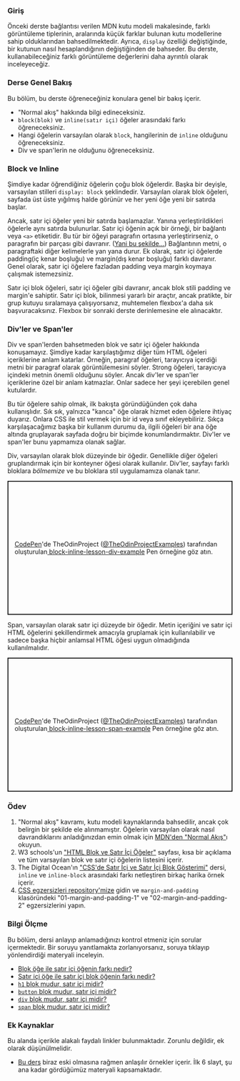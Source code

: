 ### Giriş

Önceki derste bağlantısı verilen MDN kutu modeli makalesinde, farklı görüntüleme tiplerinin, aralarında küçük farklar bulunan kutu modellerine sahip olduklarından bahsedilmektedir. Ayrıca, `display` özelliği değiştiğinde, bir kutunun nasıl hesaplandığının değiştiğinden de bahseder. Bu derste, kullanabileceğiniz farklı görüntüleme değerlerini daha ayrıntılı olarak inceleyeceğiz.

### Derse Genel Bakış

Bu bölüm, bu derste öğreneceğiniz konulara genel bir bakış içerir.

*   "Normal akış" hakkında bilgi edineceksiniz.
*   `block(blok)` ve `inline(satır içi)` öğeler arasındaki farkı öğreneceksiniz.
*   Hangi öğelerin varsayılan olarak `block`, hangilerinin de `inline` olduğunu öğreneceksiniz.
*   Div ve span'lerin ne olduğunu öğreneceksiniz.

### Block ve Inline

Şimdiye kadar öğrendiğiniz öğelerin çoğu blok öğelerdir. Başka bir deyişle, varsayılan stilleri `display: block` şeklindedir. <span id="block-inline-difference"></span>Varsayılan olarak blok öğeleri, sayfada üst üste yığılmış halde görünür ve her yeni öğe yeni bir satırda başlar.

Ancak, satır içi öğeler yeni bir satırda başlamazlar. Yanına yerleştirildikleri öğelerle aynı satırda bulunurlar. Satır içi öğenin açık bir örneği, bir bağlantı veya `<a>` etiketidir. Bu tür bir öğeyi paragrafın ortasına yerleştirirseniz, o paragrafın bir parçası gibi davranır. ([Yani bu şekilde...](https://www.youtube.com/watch?v=dQw4w9WgXcQ)) Bağlantının metni, o paragraftaki diğer kelimelerle yan yana durur. Ek olarak, satır içi öğelerde padding(iç kenar boşluğu) ve margin(dış kenar boşluğu) farklı davranır. Genel olarak, satır içi öğelere fazladan padding veya margin koymaya çalışmak istemezsiniz.

Satır içi blok öğeleri, satır içi öğeler gibi davranır, ancak blok stili padding ve margin'e sahiptir. Satır içi blok, bilinmesi yararlı bir araçtır, ancak pratikte, bir grup kutuyu sıralamaya çalışıyorsanız, muhtemelen flexbox'a daha sık başvuracaksınız. Flexbox bir sonraki derste derinlemesine ele alınacaktır.

### Div'ler ve Span'ler

Div ve span'lerden bahsetmeden blok ve satır içi öğeler hakkında konuşamayız. Şimdiye kadar karşılaştığımız diğer tüm HTML öğeleri içeriklerine anlam katarlar. Örneğin, paragraf öğeleri, tarayıcıya içerdiği metni bir paragraf olarak görüntülemesini söyler. Strong öğeleri, tarayıcıya içindeki metnin önemli olduğunu söyler. Ancak div'ler ve span'ler içeriklerine özel bir anlam katmazlar. Onlar sadece her şeyi içerebilen genel kutulardır.

Bu tür öğelere sahip olmak, ilk bakışta göründüğünden çok daha kullanışlıdır. Sık sık, yalnızca "kanca" öğe olarak hizmet eden öğelere ihtiyaç duyarız. Onlara CSS ile stil vermek için bir id veya sınıf ekleyebiliriz. Sıkça karşılaşacağımız başka bir kullanım durumu da, ilgili öğeleri bir ana öğe altında gruplayarak sayfada doğru bir biçimde konumlandırmaktır. Div'ler ve span'ler bunu yapmamıza olanak sağlar.

Div, varsayılan olarak blok düzeyinde bir öğedir. Genellikle diğer öğeleri gruplandırmak için bir konteyner öğesi olarak kullanılır. Div'ler, sayfayı farklı bloklara _bölmemize_ ve bu bloklara stil uygulamamıza olanak tanır.

<p class="codepen" data-height="300" data-theme-id="dark" data-default-tab="html,result" data-slug-hash="KKXXbwR" data-preview="true" data-user="TheOdinProjectExamples" style="height: 300px; box-sizing: border-box; display: flex; align-items: center; justify-content: center; border: 2px solid; margin: 1em 0; padding: 1em;">
  <span><a href="https://codepen.io">CodePen</a>'de TheOdinProject (<a href="https://codepen.io/TheOdinProjectExamples">@TheOdinProjectExamples</a>) tarafından oluşturulan<a href="https://codepen.io/TheOdinProjectExamples/pen/KKXXbwR">
  block-inline-lesson-div-example</a> Pen örneğine göz atın.</span>
</p>
<script async src="https://cpwebassets.codepen.io/assets/embed/ei.js"></script>

Span, varsayılan olarak satır içi düzeyde bir öğedir. Metin içeriğini ve satır içi HTML öğelerini şekillendirmek amacıyla gruplamak için kullanılabilir ve sadece başka hiçbir anlamsal HTML öğesi uygun olmadığında kullanılmalıdır.

<p class="codepen" data-height="300" data-theme-id="dark" data-default-tab="html,result" data-slug-hash="abLLPor" data-preview="true" data-user="TheOdinProjectExamples" style="height: 300px; box-sizing: border-box; display: flex; align-items: center; justify-content: center; border: 2px solid; margin: 1em 0; padding: 1em;">
  <span><a href="https://codepen.io">CodePen</a>'de TheOdinProject (<a href="https://codepen.io/TheOdinProjectExamples">@TheOdinProjectExamples</a>) tarafından oluşturulan<a href="https://codepen.io/TheOdinProjectExamples/pen/abLLPor">
  block-inline-lesson-span-example</a> Pen örneğine göz atın.</span>
</p>
<script async src="https://cpwebassets.codepen.io/assets/embed/ei.js"></script>

### Ödev

<div class="lesson-content__panel" markdown="1">

1.  "Normal akış" kavramı, kutu modeli kaynaklarında bahsedilir, ancak çok belirgin bir şekilde ele alınmamıştır. Öğelerin varsayılan olarak nasıl davrandıklarını anladığınızdan emin olmak için [MDN'den "Normal Akış"](https://developer.mozilla.org/en-US/docs/Learn/CSS/CSS_layout/Normal_Flow)ı okuyun.
2.  W3 schools'un ["HTML Blok ve Satır İçi Öğeler"](https://www.w3schools.com/html/html_blocks.asp) sayfası, kısa bir açıklama ve tüm varsayılan blok ve satır içi öğelerin listesini içerir.
3.  The Digital Ocean'ın ["CSS'de Satır İçi ve Satır İçi Blok Gösterimi"](https://www.digitalocean.com/community/tutorials/css-display-inline-vs-inline-block) dersi, `inline` ve `inline-block` arasındaki farkı netleştiren birkaç harika örnek içerir.
4.  [CSS egzersizleri repository'mize](https://github.com/TheOdinProject/css-exercises) gidin ve `margin-and-padding` klasöründeki "01-margin-and-padding-1" ve "02-margin-and-padding-2" egzersizlerini yapın.

</div>

### Bilgi Ölçme

Bu bölüm, dersi anlayıp anlamadığınızı kontrol etmeniz için sorular içermektedir. Bir soruyu yanıtlamakta zorlanıyorsanız, soruya tıklayıp yönlendirdiği materyali inceleyin.

*   [Blok öğe ile satır içi öğenin farkı nedir?](#block-inline-difference)
*   [Satır içi öğe ile satır içi blok öğenin farkı nedir?](https://www.digitalocean.com/community/tutorials/css-display-inline-vs-inline-block)
*   [`h1` blok mudur, satır içi midir?](https://www.w3schools.com/html/html_blocks.asp)
*   [`button` blok mudur, satır içi midir?](https://www.w3schools.com/html/html_blocks.asp)
*   [`div` blok mudur, satır içi midir?](https://www.w3schools.com/html/html_blocks.asp)
*   [`span` blok mudur, satır içi midir?](https://www.w3schools.com/html/html_blocks.asp)

### Ek Kaynaklar

Bu alanda içerikle alakalı faydalı linkler bulunmaktadır. Zorunlu değildir, ek olarak düşünülmelidir.

*   [Bu ders](https://learnlayout.com/no-layout.html) biraz eski olmasına rağmen anlaşılır örnekler içerir. İlk 6 slayt, şu ana kadar gördüğümüz materyali kapsamaktadır.